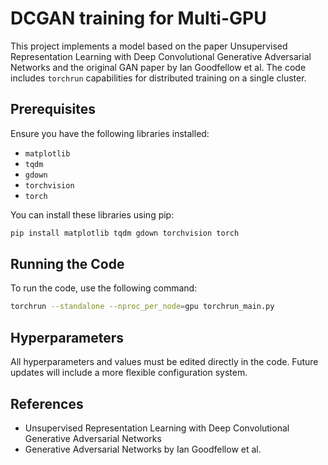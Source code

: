 # DCGAN training for Multi-GPU

This project implements a model based on the paper Unsupervised Representation Learning with Deep Convolutional Generative Adversarial Networks and the original GAN paper by Ian Goodfellow et al. The code includes `torchrun` capabilities for distributed training on a single cluster.

## Prerequisites

Ensure you have the following libraries installed:

- `matplotlib`
- `tqdm`
- `gdown`
- `torchvision`
- `torch`

You can install these libraries using pip:

```bash
pip install matplotlib tqdm gdown torchvision torch
```

## Running the Code

To run the code, use the following command:

```bash
torchrun --standalone --nproc_per_node=gpu torchrun_main.py
```

## Hyperparameters

All hyperparameters and values must be edited directly in the code. Future updates will include a more flexible configuration system.

## References

- Unsupervised Representation Learning with Deep Convolutional Generative Adversarial Networks
- Generative Adversarial Networks by Ian Goodfellow et al.
